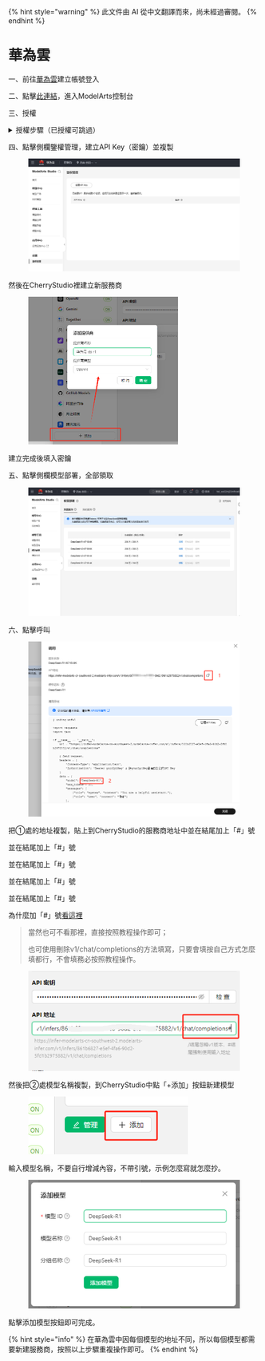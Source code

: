 
{% hint style="warning" %}
此文件由 AI 從中文翻譯而來，尚未經過審閱。
{% endhint %}

# 華為雲

一、前往[華為雲](https://auth.huaweicloud.com/authui/login)建立帳號登入

二、點擊[此連結](https://console.huaweicloud.com/modelarts/?region=cn-southwest-2#/model-studio/homepage)，進入ModelArts控制台

三、授權

<details>

<summary>授權步驟（已授權可跳過）</summary>

1.  進入(二)的連結頁面後，根據提示進入授權頁面(點擊IAM子用戶→新增委託→普通用戶)

![](<../../.gitbook/assets/image (49).png>)

2.  點擊建立後重新返回(二)處連結頁面
3.  會提示訪問權限不足，點擊提示裡的"點擊此處"
4.  追加已有授權並確認

![](<../../.gitbook/assets/image (50).png>)

注意：該方法適用於新手，不用看過多內容，只需根據提示點擊，若可一次性授權成功則按自己方式操作即可。

</details>

四、點擊側欄鑒權管理，建立API Key（密鑰）並複製

<figure><img src="../../.gitbook/assets/微信截图_20250214034650.png" alt=""><figcaption></figcaption></figure>

然後在CherryStudio裡建立新服務商

<figure><img src="../../.gitbook/assets/image (1) (2).png" alt="" width="300"><figcaption></figcaption></figure>

建立完成後填入密鑰

五、點擊側欄模型部署，全部領取

<figure><img src="../../.gitbook/assets/微信截图_20250214034751.png" alt=""><figcaption></figcaption></figure>

六、點擊呼叫

<figure><img src="../../.gitbook/assets/image (1) (2) (1).png" alt=""><figcaption></figcaption></figure>

把①處的地址複製，貼上到CherryStudio的服務商地址中並在結尾加上「#」號

並在結尾加上「#」號

並在結尾加上「#」號

並在結尾加上「#」號

並在結尾加上「#」號

為什麼加「#」號[看這裡](https://docs.cherry-ai.com/cherrystudio/preview/settings/providers#api-di-zhi)

> 當然也可不看那裡，直接按照教程操作即可；
>
> 也可使用刪除v1/chat/completions的方法填寫，只要會填按自己方式怎麼填都行，不會填務必按照教程操作。

<figure><img src="../../.gitbook/assets/image (2) (3).png" alt=""><figcaption></figcaption></figure>

然後把②處模型名稱複製，到CherryStudio中點「+添加」按鈕新建模型

<figure><img src="../../.gitbook/assets/image (4) (3).png" alt=""><figcaption></figcaption></figure>

輸入模型名稱，不要自行增減內容，不帶引號，示例怎麼寫就怎麼抄。

<figure><img src="../../.gitbook/assets/image (3) (3).png" alt=""><figcaption></figcaption></figure>

點擊添加模型按鈕即可完成。

{% hint style="info" %}
在華為雲中因每個模型的地址不同，所以每個模型都需要新建服務商，按照以上步驟重複操作即可。
{% endhint %}